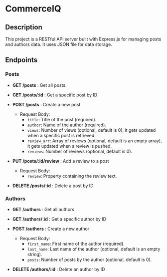 # CommerceIQ

## Description
This project is a RESTful API server built with Express.js for managing posts and authors data. It uses JSON file for data storage.

## Endpoints

### Posts

- **GET /posts** : Get all posts.

- **GET /posts/:id** : Get a specific post by ID

- **POST /posts** : Create a new post
  - Request Body: 
      - `title`: Title of the post (required).
      - `author`: Name of the author (required).
      - `views`: Number of views (optional, default is 0), it gets updated when a specific post is retrieved.
      - `review_arr`: Array of reviews (optional, default is an empty array), it gets updated when a review is pushed.
      - `reviews`: Number of reviews (optional, default is 0).

- **PUT /posts/:id/review** : Add a review to a post
  - Request Body:
     - `review`: Property containing the review text.

- **DELETE /posts/:id** : Delete a post by ID

### Authors

- **GET /authors** : Get all authors
  
- **GET /authors/:id** : Get a specific author by ID

- **POST /authors** : Create a new author
  - Request Body: 
    - `first_name`: First name of the author (required).
    - `last_name`: Last name of the author (optional, default is an empty string).
    - `posts`: Number of posts by the author (optional, default is 0).

- **DELETE /authors/:id** : Delete an author by ID

